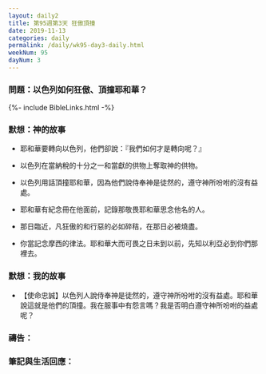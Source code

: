 ```yaml
---
layout: daily2
title: 第95週第3天 狂傲頂撞
date: 2019-11-13
categories: daily
permalink: /daily/wk95-day3-daily.html
weekNum: 95
dayNum: 3
---
```


### 問題：以色列如何狂傲、頂撞耶和華？

{%- include BibleLinks.html -%}

### 默想：神的故事
+ 耶和華要轉向以色列，他們卻說：『我們如何才是轉向呢？』

+ 以色列在當納稅的十分之一和當獻的供物上奪取神的供物。

+ 以色列用話頂撞耶和華，因為他們說侍奉神是徒然的，遵守神所吩咐的沒有益處。

+ 耶和華有紀念冊在他面前，記錄那敬畏耶和華思念他名的人。

+ 那日臨近，凡狂傲的和行惡的必如碎秸，在那日必被燒盡。

+ 你當記念摩西的律法。耶和華大而可畏之日未到以前，先知以利亞必到你們那裡去。


### 默想：我的故事
+ 【使命忠誠】以色列人說侍奉神是徒然的，遵守神所吩咐的沒有益處。耶和華說這就是他們的頂撞。我在服事中有怨言嗎？我是否明白遵守神所吩咐的益處呢？


### 禱告：

### 筆記與生活回應：

